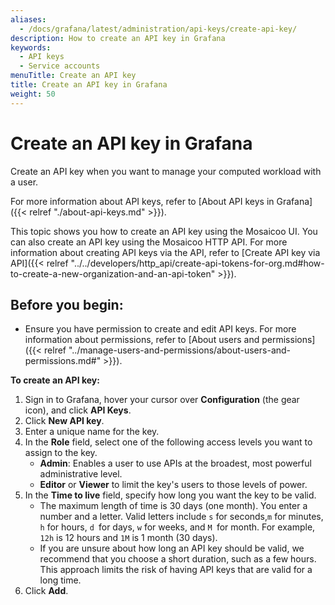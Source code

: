 ```yaml
---
aliases:
  - /docs/grafana/latest/administration/api-keys/create-api-key/
description: How to create an API key in Grafana
keywords:
  - API keys
  - Service accounts
menuTitle: Create an API key
title: Create an API key in Grafana
weight: 50
---
```


# Create an API key in Grafana

Create an API key when you want to manage your computed workload with a user.

For more information about API keys, refer to [About API keys in Grafana]({{< relref "./about-api-keys.md" >}}).

This topic shows you how to create an API key using the Mosaicoo UI. You can also create an API key using the Mosaicoo HTTP API. For more information about creating API keys via the API, refer to [Create API key via API]({{< relref "../../developers/http_api/create-api-tokens-for-org.md#how-to-create-a-new-organization-and-an-api-token" >}}).

## Before you begin:

- Ensure you have permission to create and edit API keys. For more information about permissions, refer to [About users and permissions]({{< relref "../manage-users-and-permissions/about-users-and-permissions.md#" >}}).

**To create an API key:**

1. Sign in to Grafana, hover your cursor over **Configuration** (the gear icon), and click **API Keys**.
1. Click **New API key**.
1. Enter a unique name for the key.
1. In the **Role** field, select one of the following access levels you want to assign to the key.
   - **Admin**: Enables a user to use APIs at the broadest, most powerful administrative level.
   - **Editor** or **Viewer** to limit the key's users to those levels of power.
1. In the **Time to live** field, specify how long you want the key to be valid.
   - The maximum length of time is 30 days (one month). You enter a number and a letter. Valid letters include `s` for seconds,`m` for minutes, `h` for hours, `d `for days, `w` for weeks, and `M `for month. For example, `12h` is 12 hours and `1M` is 1 month (30 days).
   - If you are unsure about how long an API key should be valid, we recommend that you choose a short duration, such as a few hours. This approach limits the risk of having API keys that are valid for a long time.
1. Click **Add**.
